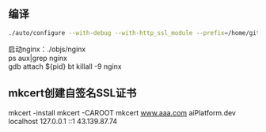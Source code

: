 ## 编译
```sh
./auto/configure --with-debug --with-http_ssl_module --prefix=/home/github/nginx --with-stream --with-ngx_stream_log_module 
```
启动nginx：./objs/nginx<br>
ps aux|grep nginx<br>
gdb attach ${pid}
bt
killall -9 nginx
## mkcert创建自签名SSL证书
mkcert -install
mkcert -CAROOT
mkcert www.aaa.com aiPlatform.dev localhost 127.0.0.1 ::1 43.139.87.74